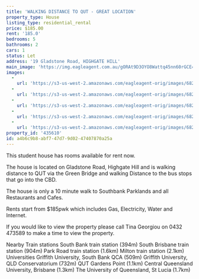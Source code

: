 ```yaml
---
title: 'WALKING DISTANCE TO QUT - GREAT LOCATION'
property_type: House
listing_type: residential_rental
price: $185.00
rent: '185.0'
bedrooms: 5
bathrooms: 2
cars: 1
status: Let
address: '19 Gladstone Road, HIGHGATE HILL'
main_image: 'https://img.eagleagent.com.au/gORAt9D3OYO8Wattq45nn60rGCE=/1280x854/smart/https://s3-us-west-2.amazonaws.com/eagleagent-orig/images/6826097/414872883-image-M.jpg'
images:
  -
    url: 'https://s3-us-west-2.amazonaws.com/eagleagent-orig/images/6826100/414872883-image-C.jpg'
  -
    url: 'https://s3-us-west-2.amazonaws.com/eagleagent-orig/images/6826099/414872883-image-B.jpg'
  -
    url: 'https://s3-us-west-2.amazonaws.com/eagleagent-orig/images/6826098/414872883-image-A.jpg'
  -
    url: 'https://s3-us-west-2.amazonaws.com/eagleagent-orig/images/6826097/414872883-image-M.jpg'
  -
    url: 'https://s3-us-west-2.amazonaws.com/eagleagent-orig/images/6826101/414872883-image-D.jpg'
property_id: '435610'
id: a4b6c9b8-abf7-47d7-9d02-47407870a25a
---
```

This student house has rooms available for rent now.

The house is located on Gladstone Road, Highgate Hill and is walking distance to QUT via the Green Bridge and walking Distance to the bus stops that go into the CBD.

The house is only a 10 minute walk to Southbank Parklands and all Restaurants and Cafes.

Rents start from $185pwk which includes Gas, Electricity, Water and Internet.

If you would like to view the property please call Tina Georgiou on 0432 473589 to make a time to view the property.

Nearby Train stations
South Bank train station (394m)
South Brisbane train station (904m)
Park Road train station (1.6km)
Milton train station (2.1km)
Universities
Griffith University, South Bank QCA (509m)
Griffith University, QLD Conservatorium (732m)
QUT Gardens Point (1.1km)
Central Queensland University, Brisbane (1.3km)
The University of Queensland, St Lucia (1.7km)